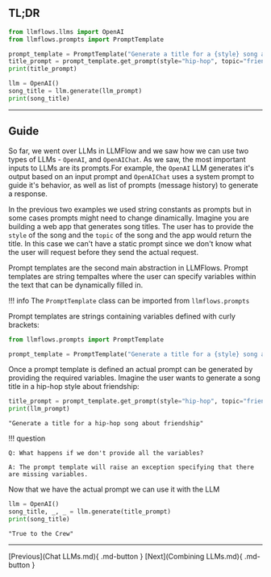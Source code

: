 ## TL;DR

```python
from llmflows.llms import OpenAI
from llmflows.prompts import PromptTemplate

prompt_template = PromptTemplate("Generate a title for a {style} song about {topic}.")
title_prompt = prompt_template.get_prompt(style="hip-hop", topic="friendship")
print(title_prompt)

llm = OpenAI()
song_title = llm.generate(llm_prompt)
print(song_title)

```
***
## Guide
So far, we went over LLMs in LLMFlow and we saw how we can use two types of LLMs - `OpenAI`, and `OpenAIChat`.
As we saw, the most important inputs to LLMs are its prompts.For example, the `OpenAI` LLM generates it's output based on an input prompt and 
`OpenAIChat` uses a system prompt to guide it's behavior, as well as list of prompts (message history) to generate a response.

In the previous two examples we used string constants as prompts but in some cases prompts might need to change dinamically.
Imagine you are building a web app that generates song titles. The user has to provide the `style` of the song and the `topic` of the song and 
the app would return the title. In this case we can't have a static prompt since we don't know what the user will request before they send the actual request.

Prompt templates are the second main abstraction in LLMFlows. Prompt templates are string tempaltes where the user can specify variables within the text that can be 
dynamically filled in. 

!!! info
    The `PromptTemplate` class can be imported from `llmflows.prompts`

Prompt templates are strings containing variables defined with curly brackets:
```python
from llmflows.prompts import PromptTemplate

prompt_template = PromptTemplate("Generate a title for a {style} song about {topic}.")
```

Once a prompt template is defined an actual prompt can be generated by providing the required variables. Imagine the user wants
to generate a song title in a hip-hop style about friendship:
```python
title_prompt = prompt_template.get_prompt(style="hip-hop", topic="friendship")
print(llm_prompt)
```
```commandline
"Generate a title for a hip-hop song about friendship"
```

!!! question

    Q: What happens if we don't provide all the variables?

    A: The prompt template will raise an exception specifying that there are missing variables.

Now that we have the actual prompt we can use it with the LLM

```python
llm = OpenAI()
song_title, _, _ = llm.generate(title_prompt)
print(song_title)
```

```commandline
"True to the Crew"
```

***
[Previous](Chat LLMs.md){ .md-button }
[Next](Combining LLMs.md){ .md-button }